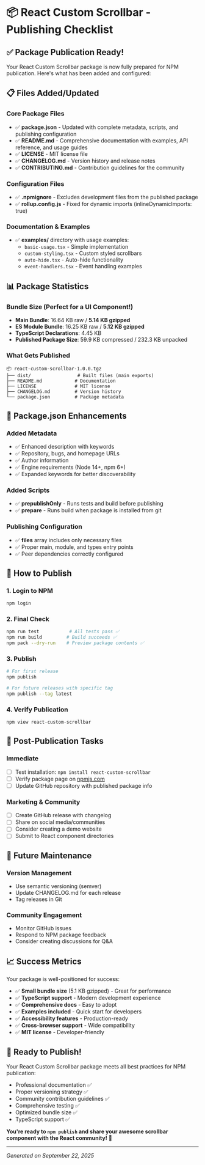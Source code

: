 # 📦 React Custom Scrollbar - Publishing Checklist

## ✅ Package Publication Ready!

Your React Custom Scrollbar package is now fully prepared for NPM publication. Here's what has been added and configured:

## 📋 Files Added/Updated

### Core Package Files

- ✅ **package.json** - Updated with complete metadata, scripts, and publishing configuration
- ✅ **README.md** - Comprehensive documentation with examples, API reference, and usage guides
- ✅ **LICENSE** - MIT license file
- ✅ **CHANGELOG.md** - Version history and release notes
- ✅ **CONTRIBUTING.md** - Contribution guidelines for the community

### Configuration Files

- ✅ **.npmignore** - Excludes development files from the published package
- ✅ **rollup.config.js** - Fixed for dynamic imports (inlineDynamicImports: true)

### Documentation & Examples

- ✅ **examples/** directory with usage examples:
  - `basic-usage.tsx` - Simple implementation
  - `custom-styling.tsx` - Custom styled scrollbars
  - `auto-hide.tsx` - Auto-hide functionality
  - `event-handlers.tsx` - Event handling examples

## 📊 Package Statistics

### Bundle Size (Perfect for a UI Component!)

- **Main Bundle**: 16.64 KB raw / **5.14 KB gzipped**
- **ES Module Bundle**: 16.25 KB raw / **5.12 KB gzipped**
- **TypeScript Declarations**: 4.45 KB
- **Published Package Size**: 59.9 KB compressed / 232.3 KB unpacked

### What Gets Published

```
📦 react-custom-scrollbar-1.0.0.tgz
├── dist/                 # Built files (main exports)
├── README.md            # Documentation
├── LICENSE              # MIT license
├── CHANGELOG.md         # Version history
└── package.json         # Package metadata
```

## 🔧 Package.json Enhancements

### Added Metadata

- ✅ Enhanced description with keywords
- ✅ Repository, bugs, and homepage URLs
- ✅ Author information
- ✅ Engine requirements (Node 14+, npm 6+)
- ✅ Expanded keywords for better discoverability

### Added Scripts

- ✅ **prepublishOnly** - Runs tests and build before publishing
- ✅ **prepare** - Runs build when package is installed from git

### Publishing Configuration

- ✅ **files** array includes only necessary files
- ✅ Proper main, module, and types entry points
- ✅ Peer dependencies correctly configured

## 🚀 How to Publish

### 1. Login to NPM

```bash
npm login
```

### 2. Final Check

```bash
npm run test           # All tests pass ✅
npm run build         # Build succeeds ✅
npm pack --dry-run    # Preview package contents ✅
```

### 3. Publish

```bash
# For first release
npm publish

# For future releases with specific tag
npm publish --tag latest
```

### 4. Verify Publication

```bash
npm view react-custom-scrollbar
```

## 🎯 Post-Publication Tasks

### Immediate

- [ ] Test installation: `npm install react-custom-scrollbar`
- [ ] Verify package page on [npmjs.com](https://www.npmjs.com/package/react-custom-scrollbar)
- [ ] Update GitHub repository with published package info

### Marketing & Community

- [ ] Create GitHub release with changelog
- [ ] Share on social media/communities
- [ ] Consider creating a demo website
- [ ] Submit to React component directories

## 🔄 Future Maintenance

### Version Management

- Use semantic versioning (semver)
- Update CHANGELOG.md for each release
- Tag releases in Git

### Community Engagement

- Monitor GitHub issues
- Respond to NPM package feedback
- Consider creating discussions for Q&A

## 📈 Success Metrics

Your package is well-positioned for success:

- ✅ **Small bundle size** (5.1 KB gzipped) - Great for performance
- ✅ **TypeScript support** - Modern development experience
- ✅ **Comprehensive docs** - Easy to adopt
- ✅ **Examples included** - Quick start for developers
- ✅ **Accessibility features** - Production-ready
- ✅ **Cross-browser support** - Wide compatibility
- ✅ **MIT license** - Developer-friendly

## 🎉 Ready to Publish!

Your React Custom Scrollbar package meets all best practices for NPM publication:

- Professional documentation ✅
- Proper versioning strategy ✅
- Community contribution guidelines ✅
- Comprehensive testing ✅
- Optimized bundle size ✅
- TypeScript support ✅

**You're ready to `npm publish` and share your awesome scrollbar component with the React community!** 🚀

---

_Generated on September 22, 2025_
